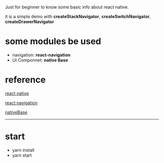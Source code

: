 Just for beginner to know some basic info about react native.

it is a simple demo with **createStackNavigator**, **createSwitchNavigator**, **createDrawerNavigator**

# some modules be used
- navigation: **react-navigation**
- UI Componnet: **native Base**

# reference
[react native](https://facebook.github.io/react-native/)

[react navigation](https://reactnavigation.org/)

[nativeBase](https://nativebase.io/)

---

# start
- yarn install
- yarn start